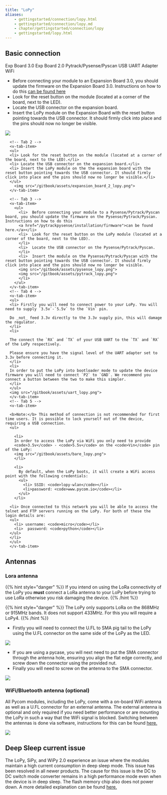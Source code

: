 ```yaml
---
title: "LoPy"
aliases:
    - gettingstarted/connection/lopy.html
    - gettingstarted/connection/lopy.md
    - chapter/gettingstarted/connection/lopy
    - gettingstarted/lopy.html
---
```


## Basic connection
<div>
<v-tabs
      dark
      color="#1E1E3C"
      slider-color="#FC1247">
      <v-tab ripple>Exp Board 3.0</v-tab>      
      <v-tab ripple>Exp Board 2.0</v-tab>
      <v-tab ripple>Pytrack/Pysense/Pyscan</v-tab>
      <v-tab ripple>USB UART Adapter</v-tab>
      <v-tab ripple>WiFi</v-tab>
 <v-tabs-items>
      <!-- Tab 1 -->
      <v-tab-item>
      <ul>
      <li> Before connecting your module to an Expansion Board 3.0, you should update the firmware on the Expansion Board 3.0. Instructions on how to do this
      <a href="/pytrackpysense/installation/firmware">can be found here</a>
      </li>
      <li> Look for the reset button on the module (located at a corner of the board, next to the LED).</li>
      <li> Locate the USB connector on the expansion board.</li>
      <li> Insert the LoPy module on the Expansion Board with the reset button pointing towards the USB connector. It should firmly click into place and the pins should now no longer be visible.</li>
      </ul>
      <img src="/gitbook/assets/expansion_board_3_lopy.png">
      </v-tab-item>   

      <!-- Tab 2 -->
      <v-tab-item>
      <ul>
      <li> Look for the reset button on the module (located at a corner of the board, next to the LED).</li>
      <li> Locate the USB connector on the expansion board.</li>
      <li> Insert the LoPy module on the the expansion board with the reset button pointing towards the USB connector. It should firmly click into place and the pins should now no longer be visible.</li>
      </ul>
        <img src="/gitbook/assets/expansion_board_2_lopy.png">
      </v-tab-item>

      <!-- Tab 3 -->         
      <v-tab-item>
        <ul>
          <li>  Before connecting your module to a Pysense/Pytrack/Pyscan board, you should update the firmware on the Pysense/Pytrack/Pyscan. Instructions on how to do this
          <a href="/pytrackpysense/installation/firmware">can be found here.</a></li>
          <li>  Look for the reset button on the LoPy module (located at a corner of the board, next to the LED).
          </li>
          <li>  Locate the USB connector on the Pysense/Pytrack/Pyscan.
          </li>
          <li>  Insert the module on the Pysense/Pytrack/Pyscan with the reset button pointing towards the USB connector. It should firmly click into place and the pins should now no longer be visible.
          <img src="/gitbook/assets/pysense_lopy.png">
          <img src="/gitbook/assets/pytrack_lopy.png">
          </li>
        </ul>
      </v-tab-item>  
      <!-- Tab 4 -->   
      <v-tab-item>
      <ul>
      <li> Firstly you will need to connect power to your LoPy. You will need to supply `3.5v`-`5.5v` to the `Vin` pin.

      Do _not_ feed 3.3v directly to the 3.3v supply pin, this will damage the regulator.
      </li>
      <li>

      The connect the `RX` and `TX` of your USB UART to the `TX` and `RX` of the LoPy respectively.

      Please ensure you have the signal level of the UART adapter set to 3.3v before connecting it.
      </li>
      <li>
      In order to put the LoPy into bootloader mode to update the device firmware you will need to connect `P2` to `GND`. We recommend you connect a button between the two to make this simpler.
      </li>
      </ul>
      <img src="/gitbook/assets/uart_lopy.png">
      </v-tab-item>
      <!-- Tab 5 -->
      <v-tab-item>

      <b>Note:</b> This method of connection is not recommended for first time users. It is possible to lock yourself out of the device, requiring a USB connection.
      <ul>

        <li>
        In order to access the LoPy via WiFi you only need to provide
        <code>3.5v</code> - <code>5.5v</code> on the <code>Vin</code> pin of the LoPy:
        <img src="/gitbook/assets/bare_lopy.png">
        </li>

        <li>
          By default, when the LoPy boots, it will create a WiFi access point with the following credentials:
          <ul>
            <li> SSID: <code>lopy-wlan</code></li>
            <li>password: <code>www.pycom.io</code></li>
          </ul>
        </li>

      <li> Once connected to this network you will be able to access the telnet and FTP servers running on the LoPy. For both of these the login details are:
      <ul>
        <li> username: <code>micro</code></li>
        <li>  password: <code>python</code></li>   
      </ul>
      </li>
      </ul>  
      </v-tab-item>
 </v-tabs-items>
    </v-tabs>
</div>


## Antennas

### Lora antenna

{{% hint style="danger" %}}
If you intend on using the LoRa connectivity of the LoPy you **must** connect a LoRa antenna to your LoPy before trying to use LoRa otherwise you risk damaging the device.
{{% /hint %}}

{{% hint style="danger" %}}
The LoPy only supports LoRa on the 868MHz or 915MHz bands. It does not support 433MHz. For this you will require a LoPy4.
{{% /hint %}}

* Firstly you will need to connect the U.FL to SMA pig tail to the LoPy using the U.FL connector on the same side of the LoPy as the LED.

![](/gitbook/assets/lora_pigtail_lopy.png)

* If you are using a pycase, you will next need to put the SMA connector through the antenna hole, ensuring you align the flat edge correctly, and screw down the connector using the provided nut.
* Finally you will need to screw on the antenna to the SMA connector.

![](/gitbook/assets/lora_pigtail_ant_lopy.png)

### WiFi/Bluetooth antenna (optional)

All Pycom modules, including the LoPy, come with a on-board WiFi antenna as well as a U.FL connector for an external antenna. The external antenna is optional and only required if you need better performance or are mounting the LoPy in such a way that the WiFi signal is blocked. Switching between the antennas is done via software, instructions for this can be found [here.](/firmwareapi/pycom/network/wlan)

![](/gitbook/assets/wifi_pigtail_ant_lopy.png)

## Deep Sleep current issue

The LoPy, SiPy, and WiPy 2.0 experience an issue where the modules maintain a high current consumption in deep sleep mode. This issue has been resolved in all newer products. The cause for this issue is the DC to DC switch mode converter remains in a high performance mode even when the device is in deep sleep. The flash memory chip also does not power down. A more detailed explanation can be found [here.](https://forum.pycom.io/topic/1022/root-causes-of-high-deep-sleep-current)
